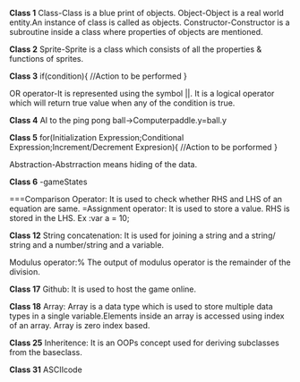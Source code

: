 **Class 1** 
Class-Class is a blue print of objects.
Object-Object is a real world entity.An instance of class is called as objects.
Constructor-Constructor is a subroutine inside a class where properties of objects are mentioned.

**Class 2**
Sprite-Sprite is a class which consists of all the properties & functions of sprites.

**Class 3**
if(condition){
    //Action to be performed
}

OR operator-It is represented using the symbol ||. It is a logical operator which will return true value when any of the condition is true.

**Class 4**
AI to the ping pong ball->Computerpaddle.y=ball.y

**Class 5**
for(Initialization Expression;Conditional Expression;Increment/Decrement Expresion){
    //Action to be porformed
}

Abstraction-Abstrraction means hiding of the data.

**Class 6**
-gameStates

===Comparison Operator: It is used to check whether RHS and LHS of an equation are same.
=Assignment operator: It is used to store a value. RHS is stored in the LHS. Ex :var a = 10;

**Class 12**
String concatenation: It is used for joining a string and a string/ string and a number/string and a variable.

Modulus operator:%  The output of modulus operator is the remainder of the division.

**Class 17**
Github: It is used to host the game online.

**Class 18**
Array: Array is a data type which is used to store multiple data types in a single variable.Elements inside an array is accessed using index of an array. Array is zero index based.

**Class 25**
Inheritence: It is an OOPs concept used for deriving subclasses from the baseclass.

**Class 31**
ASCIIcode

